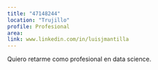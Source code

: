 ```yaml
---
title: "47148244"
location: "Trujillo"
profile: Profesional
area: 
link: www.linkedin.com/in/luisjmantilla
---
```


Quiero retarme como profesional en data science.